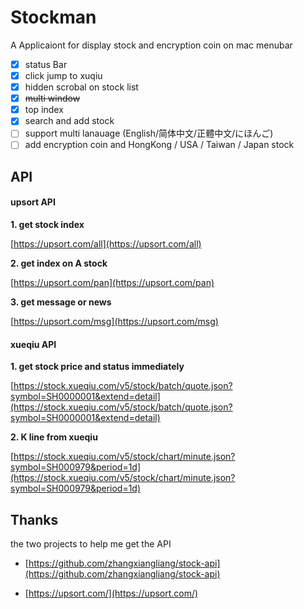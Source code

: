# Stockman

A Applicaiont for display stock and  encryption coin  on mac menubar


- [x]  status Bar
- [x]  click jump to xuqiu
- [x]  hidden scrobal on stock list
- [x]  ~~multi window~~
- [x]  top index
- [x]  search and add stock
- [ ]  support multi lanauage (English/简体中文/正體中文/にほんご)
- [ ]  add encryption coin and HongKong / USA / Taiwan / Japan stock

## API

####  upsort API

**1. get stock index**

[https://upsort.com/all](https://upsort.com/all)

**2. get index on A stock**

[https://upsort.com/pan](https://upsort.com/pan)

**3. get message or news**

[https://upsort.com/msg](https://upsort.com/msg)



#### xueqiu API

**1. get stock price and status immediately**

[https://stock.xueqiu.com/v5/stock/batch/quote.json?symbol=SH0000001&extend=detail](https://stock.xueqiu.com/v5/stock/batch/quote.json?symbol=SH0000001&extend=detail)


**2. K line from xueqiu**

[https://stock.xueqiu.com/v5/stock/chart/minute.json?symbol=SH000979&period=1d](https://stock.xueqiu.com/v5/stock/chart/minute.json?symbol=SH000979&period=1d)



## Thanks

 the two projects to help me get the API

- [https://github.com/zhangxiangliang/stock-api](https://github.com/zhangxiangliang/stock-api)

- [https://upsort.com/](https://upsort.com/)

